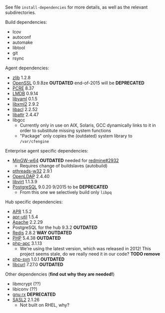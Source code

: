 See file `install-dependencies` for more details, as well as the
relevant subdirectories.


Build dependencies:

* lcov
* autoconf
* automake
* libtool
* git
* rsync

Agent dependencies:

* [zlib](http://www.zlib.net/) 1.2.8
* [OpenSSL](http://openssl.org/) 0.9.8ze **OUTDATED** end-of-2015 will be **DEPRECATED**
* [PCRE](http://ftp.csx.cam.ac.uk/pub/software/programming/pcre/) 8.37
* [LMDB](https://github.com/LMDB/lmdb/) 0.9.14
* [libyaml](http://pyyaml.org/wiki/LibYAML) 0.1.5
* [libxml2](http://xmlsoft.org/libxml2/) 2.9.2
* [libacl](http://download.savannah.gnu.org/releases/acl/) 2.2.52
* [libattr](http://download.savannah.gnu.org/releases/attr/) 2.4.47
* libgcc
  * Currently only in use on AIX, Solaris, GCC dynamically links to it in order
    to substitute missing system functions
  * "Package" only copies the (outdated) system library to `/var/cfengine`

Enterprise agent specific dependencies:

* [MinGW-w64](http://sourceforge.net/projects/mingw-w64/) **OUTDATED** needed
  for [redmine#2932](https://dev.cfengine.com/issues/2932)
  * Requires change of buildslaves (autobuild)
* [pthreads-w32](ftp://sourceware.org/pub/pthreads-win32/) 2.9.1
* [OpenLDAP](http://www.openldap.org/software/download/) 2.4.40
* [libvirt](http://libvirt.org/sources/stable_updates/) 1.1.3.9
* [PostgreSQL](http://www.postgresql.org/) 9.0.20 9/2015 to be **DEPRECATED**
  * From this one we selectively build only `libpq`

Hub specific dependencies:

* [APR](https://apr.apache.org/) 1.5.2
* [apr-util](https://apr.apache.org/) 1.5.4
* [Apache](http://httpd.apache.org/) 2.2.29
* PostgreSQL for the hub 9.3.2  **OUTDATED**
* [Redis](http://redis.io/) 2.8.2 **WAY OUTDATED**
* [PHP](http://php.net/) 5.4.38 **OUTDATED**
* [php-apc](https://pecl.php.net/package/APC) 3.1.13
  * We're using the latest version, which was released in 2012!
    This project seems stale, do we really need it in our code?
    **TODO remove**
* [php-svn](https://pecl.php.net/package/svn) 1.0.1 **OUTDATED**
* [libcurl](http://curl.haxx.se/download.html) 7.27.0 **OUTDATED**

Other dependencies (**find out why they are needed!**)

* libmcrypt (??)
* libiconv  (??)
* [gnu rx](http://www.gnu.org/software/rx/rx.html) **DEPRECATED**
* [SASL2](https://cyrusimap.org/mediawiki/index.php/Downloads) 2.1.26
  * Not built on RHEL, why?

